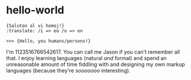 # hello-world

```jibrish
{Saluton al vi homoj!}
:translate: /i => eo /o => en
```

```jibrish.out
>>> {Hello, you humans/persons!}
```

I'm 1123516766542617.
You can call me Jason if you can't remember all that.
I enjoy learning languages (natural *and* formal) and spend an unreasonable amount of time fiddling with and designing my own markup languages (because they're *sooooooo* interesting).
